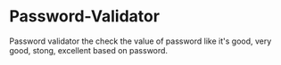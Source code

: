 # Password-Validator
Password validator the check the value of password like it's good, very good, stong, excellent based on password.
